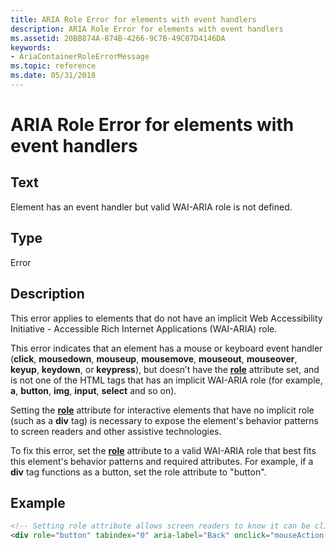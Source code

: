 ```yaml
---
title: ARIA Role Error for elements with event handlers
description: ARIA Role Error for elements with event handlers
ms.assetid: 20BB874A-874B-4266-9C7B-49C07D4146DA
keywords:
- AriaContainerRoleErrorMessage
ms.topic: reference
ms.date: 05/31/2018
---
```


# ARIA Role Error for elements with event handlers

## Text

Element has an event handler but valid WAI-ARIA role is not defined.

## Type

Error

## Description

This error applies to elements that do not have an implicit Web Accessibility Initiative - Accessible Rich Internet Applications (WAI-ARIA) role.

This error indicates that an element has a mouse or keyboard event handler (**click**, **mousedown**, **mouseup**, **mousemove**, **mouseout**, **mouseover**, **keyup**, **keydown**, or **keypress**), but doesn’t have the [**role**](https://developer.mozilla.org/docs/Web/HTML/Reference) attribute set, and is not one of the HTML tags that has an implicit WAI-ARIA role (for example, **a**, **button**, **img**, **input**, **select** and so on).

Setting the [**role**](https://developer.mozilla.org/docs/Web/HTML/Reference) attribute for interactive elements that have no implicit role (such as a **div** tag) is necessary to expose the element's behavior patterns to screen readers and other assistive technologies.

To fix this error, set the [**role**](https://developer.mozilla.org/docs/Web/HTML/Reference) attribute to a valid WAI-ARIA role that best fits this element's behavior patterns and required attributes. For example, if a **div** tag functions as a button, set the role attribute to "button".

## Example


```HTML
<!-- Setting role attribute allows screen readers to know it can be clicked -->
<div role="button" tabindex="0" aria-label="Back" onclick="mouseAction(event)" onkeyup="keyAction(event)" >
```



 

 




